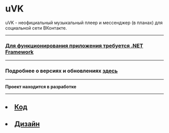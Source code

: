 # uVK
uVK - неофициальный музыкальный плеер и мессенджер (в планах)  для социальной сети ВКонтакте.
<hr>
<h3><a href="https://www.microsoft.com/ru-RU/download/details.aspx?id=17851">Для функционирования приложения требуется .NET Framework</a></h3>
<hr>
<h3> Подробнее о версиях и обновлениях <a href="https://github.com/h10ne/uVK/releases">здесь</a> </h3>
<hr>
<b>Проект находится в разработке</b>
<hr>
<h2><li><a href="https://github.com/h10ne">Код</a> </li></h2>
<h2><li><a href="https://github.com/dr0b99">Дизайн</a></li></h2>
